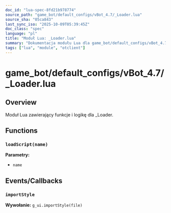 ```yaml
---
doc_id: "lua-spec-8fd21b978774"
source_path: "game_bot/default_configs/vBot_4.7/_Loader.lua"
source_sha: "05ca843"
last_sync_iso: "2025-10-09T05:39:45Z"
doc_class: "spec"
language: "pl"
title: "Moduł Lua: _Loader.lua"
summary: "Dokumentacja modułu Lua dla game_bot/default_configs/vBot_4.7/_Loader.lua"
tags: ["lua", "module", "otclient"]
---
```


# game_bot/default_configs/vBot_4.7/_Loader.lua

## Overview

Moduł Lua zawierający funkcje i logikę dla _Loader.

## Functions

### `loadScript(name)`

**Parametry:**

- `name`

## Events/Callbacks

### `importStyle`

**Wywołanie:** `g_ui.importStyle(file)`
